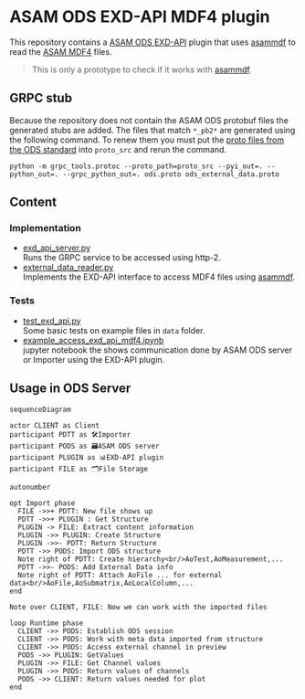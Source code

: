 # ASAM ODS EXD-API MDF4 plugin

This repository contains a [ASAM ODS EXD-API](https://www.asam.net/standards/detail/ods/) plugin that uses [asammdf](https://pypi.org/project/asammdf/) to read the [ASAM MDF4](https://www.asam.net/standards/detail/mdf/wiki/) files.

> This is only a prototype to check if it works with [asammdf](https://pypi.org/project/asammdf/).


## GRPC stub

Because the repository does not contain the ASAM ODS protobuf files the generated stubs are added.
The files that match `*_pb2*` are generated using the following command. To renew them you must put the 
[proto files from the ODS standard](https://github.com/asam-ev/ASAM-ODS-Interfaces) into `proto_src` and rerun the command.

```
python -m grpc_tools.protoc --proto_path=proto_src --pyi_out=. --python_out=. --grpc_python_out=. ods.proto ods_external_data.proto
```

## Content

### Implementation
* [exd_api_server.py](exd_api_server.py)<br>
  Runs the GRPC service to be accessed using http-2.
* [external_data_reader.py](external_data_reader.py)<br>
  Implements the EXD-API interface to access MDF4 files using [asammdf](https://pypi.org/project/asammdf/).

### Tests
* [test_exd_api.py](test/test_exd_api.py)<br>
  Some basic tests on example files in `data` folder.
* [example_access_exd_api_mdf4.ipynb](example_access_exd_api_mdf4.ipynb)<br>
  jupyter notebook the shows communication done by ASAM ODS server or Importer using the EXD-API plugin.

## Usage in ODS Server

```mermaid
sequenceDiagram

actor CLIENT as Client
participant PDTT as 🛠️Importer
participant PODS as 🗃️ASAM ODS server 
participant PLUGIN as 📊EXD-API plugin
participant FILE as 🗂️File Storage

autonumber

opt Import phase
  FILE ->>+ PDTT: New file shows up
  PDTT ->>+ PLUGIN : Get Structure
  PLUGIN -> FILE: Extract content information
  PLUGIN ->> PLUGIN: Create Structure
  PLUGIN ->>- PDTT: Return Structure
  PDTT ->> PODS: Import ODS structure
  Note right of PDTT: Create hierarchy<br/>AoTest,AoMeasurement,...
  PDTT ->>- PODS: Add External Data info
  Note right of PDTT: Attach AoFile ... for external data<br/>AoFile,AoSubmatrix,AoLocalColumn,...
end

Note over CLIENT, FILE: Now we can work with the imported files

loop Runtime phase
  CLIENT ->> PODS: Establish ODS session
  CLIENT ->> PODS: Work with meta data imported from structure
  CLIENT ->> PODS: Access external channel in preview
  PODS ->> PLUGIN: GetValues
  PLUGIN ->> FILE: Get Channel values
  PLUGIN ->> PODS: Return values of channels
  PODS ->> CLIENT: Return values needed for plot
end
```
